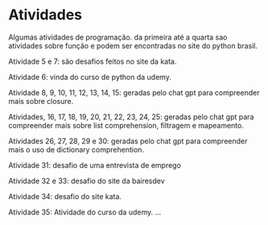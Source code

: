 # Atividades
Algumas atividades de programação.
da primeira até a quarta sao atividades sobre função e podem ser encontradas no site do python brasil.

Atividade 5 e 7: são desafios feitos no site da kata.

Atividade 6: vinda do curso de python da udemy.

Atividade 8, 9, 10, 11, 12, 13, 14, 15: geradas pelo chat gpt para compreender mais sobre closure.


Atividades, 16, 17, 18, 19, 20, 21, 22, 23, 24, 25: geradas pelo chat gpt para compreender mais sobre list comprehension, filtragem e mapeamento.

Atividades 26, 27, 28, 29 e 30: geradas pelo chat gpt para compreender mais o uso de dictionary comprehention.

Atividade 31: desafio de uma entrevista de emprego

Atividade 32 e 33: desafio do site da bairesdev

Atividade 34: desafio do site kata.

Atividade 35: Atividade do curso da udemy.
...